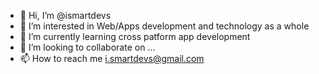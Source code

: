 - 👋 Hi, I’m @ismartdevs
- 👀 I’m interested in Web/Apps development and technology as a whole
- 🌱 I’m currently learning cross patform app development 
- 💞️ I’m looking to collaborate on ...
- 📫 How to reach me i.smartdevs@gmail.com

<!---
ismartdevs/ismartdevs is a ✨ special ✨ repository because its `README.md` (this file) appears on your GitHub profile.
You can click the Preview link to take a look at your changes.
--->
